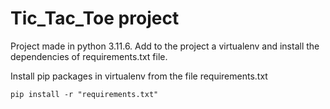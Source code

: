 # Tic_Tac_Toe project
Project made in python 3.11.6. Add to the project a virtualenv and install the dependencies of requirements.txt file.

Install pip packages in virtualenv from the file requirements.txt
```
pip install -r "requirements.txt"
```